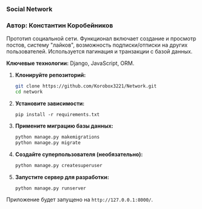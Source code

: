 
### Social Network
### Автор: Константин Коробейников

Прототип социальной сети. Функционал включает создание и просмотр постов, систему "лайков", возможность подписки/отписки на других пользователей. Используется пагинация и транзакции с базой данных.

**Ключевые технологии:** Django, JavaScript, ORM.



1.  **Клонируйте репозиторий:**
    ```bash
    git clone https://github.com/Korobox3221/Network.git
    cd network
    ```
2.  **Установите зависимости:**
    ```bashcd
    pip install -r requirements.txt
    ```
3.  **Примените миграцию базы данных:**
    ```bash
    python manage.py makemigrations
    python manage.py migrate
    ```
4.  **Создайте суперпользователя (необязательно):**
    ```bash
    python manage.py createsuperuser
    ```
5.  **Запустите сервер для разработки:**
    ```bash
    python manage.py runserver
    ```

Приложение будет запущено на `http://127.0.0.1:8000/`.
